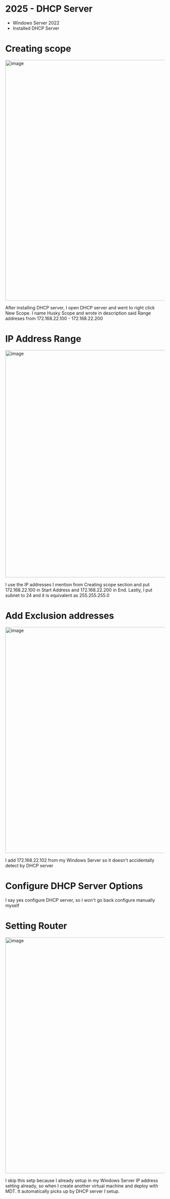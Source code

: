 <h1>2025 - DHCP Server</h1>


<ul>
  <li>Windows Server 2022</li>
  <li>Installed DHCP Server</li>
</ul>


<h1>Creating scope</h1>


<img width="1389" height="760" alt="image" src="https://github.com/user-attachments/assets/cc79acca-10ab-433c-8b89-21c1978c9ea8" />



<p>
  After installing DHCP server, I open DHCP server and went to right click New Scope. I name Husky Scope and wrote in description said Range addreses from 172.168.22.100 - 172.168.22.200
</p>



<h1>IP Address Range</h1>

<img width="1361" height="718" alt="image" src="https://github.com/user-attachments/assets/5f423993-c8e9-4513-addf-35b956545a8b" />

 <p>I use the IP addresses I mention from Creating scope section and put 172.168.22.100 in Start Address and 172.168.22.200 in End.
 Lastly, I put subnet to 24 and it is equivalent as 255.255.255.0</p>



<h1>Add Exclusion addresses </h1>

<img width="1380" height="714" alt="image" src="https://github.com/user-attachments/assets/0962d643-9084-4e77-ba21-b79de6cedafb" />

<br>

<p>I add 172.168.22.102 from my Windows Server so it doesn't accidentally detect by DHCP server</p>


<h1>Configure DHCP Server Options</h1>

<p>I say yes configure DHCP server, so I won't go back configure manually myself </p>


<h1>Setting Router</h1>

<img width="1375" height="746" alt="image" src="https://github.com/user-attachments/assets/375ecae7-51e9-4312-8e6c-8fc6152f101a" />

<p> I skip this setp because I already setup in my Windows Server IP address setting already, so when I create another virtual machine and deploy with MDT.
It automatically picks up by DHCP server I setup.</p>

